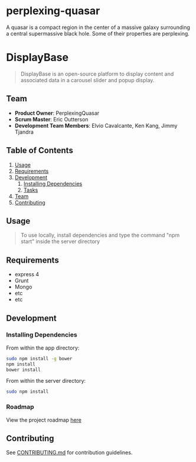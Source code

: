 # perplexing-quasar
A quasar is a compact region in the center of a massive galaxy surrounding a central supermassive black hole.  Some of their properties are perplexing.
# DisplayBase

> DisplayBase is an open-source platform to display content and associated data in a carousel slider and popup display.

## Team

  - __Product Owner__: PerplexingQuasar
  - __Scrum Master__: Eric Outterson
  - __Development Team Members__: Elvio Cavalcante, Ken Kang, Jimmy Tjandra

## Table of Contents

1. [Usage](#Usage)
1. [Requirements](#requirements)
1. [Development](#development)
    1. [Installing Dependencies](#installing-dependencies)
    1. [Tasks](#tasks)
1. [Team](#team)
1. [Contributing](#contributing)

## Usage

> To use locally, install dependencies and type the command "npm start" inside the server directory

## Requirements
- express 4
- Grunt
- Mongo
- etc
- etc

## Development

### Installing Dependencies

From within the app directory:

```sh
sudo npm install -g bower
npm install
bower install
```
From within the server directory:

```sh
sudo npm install
```

### Roadmap

View the project roadmap [here](LINK_TO_PROJECT_ISSUES)


## Contributing

See [CONTRIBUTING.md](CONTRIBUTING.md) for contribution guidelines.
